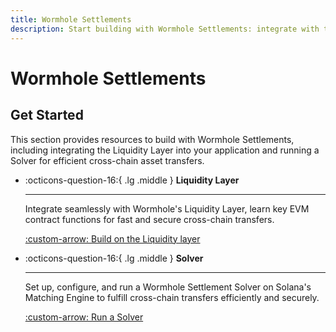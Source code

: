 ```yaml
---
title: Wormhole Settlements
description: Start building with Wormhole Settlements: integrate with the Liquidity Layer and set up Solvers to enable seamless cross-chain asset transfers.
---
```


# Wormhole Settlements

## Get Started

This section provides resources to build with Wormhole Settlements, including integrating the Liquidity Layer into your application and running a Solver for efficient cross-chain asset transfers.

<div class="grid cards" markdown>

-   :octicons-question-16:{ .lg .middle } **Liquidity Layer**

    ---

    Integrate seamlessly with Wormhole's Liquidity Layer, learn key EVM contract functions for fast and secure cross-chain transfers.

    [:custom-arrow: Build on the Liquidity layer](/docs/build/contract-integrations/settlements/liquidity-layer/)

-   :octicons-question-16:{ .lg .middle } **Solver**

    ---

    Set up, configure, and run a Wormhole Settlement Solver on Solana's Matching Engine to fulfill cross-chain transfers efficiently and securely.

    [:custom-arrow: Run a Solver](/docs/build/contract-integrations/settlements/solver/)

</div>
